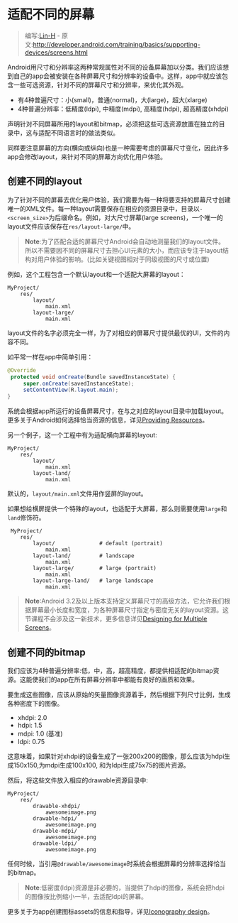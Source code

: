 # 适配不同的屏幕

> 编写:[Lin-H](http://github.com/Lin-H) - 原文:<http://developer.android.com/training/basics/supporting-devices/screens.html>

Android用尺寸和分辨率这两种常规属性对不同的设备屏幕加以分类。我们应该想到自己的app会被安装在各种屏幕尺寸和分辨率的设备中。这样，app中就应该包含一些可选资源，针对不同的屏幕尺寸和分辨率，来优化其外观。

- 有4种普遍尺寸：小(small)，普通(normal)，大(large)，超大(xlarge)
- 4种普遍分辨率：低精度(ldpi), 中精度(mdpi), 高精度(hdpi), 超高精度(xhdpi)

声明针对不同屏幕所用的layout和bitmap，必须把这些可选资源放置在独立的目录中，这与适配不同语言时的做法类似。

同样要注意屏幕的方向(横向或纵向)也是一种需要考虑的屏幕尺寸变化，因此许多app会修改layout，来针对不同的屏幕方向优化用户体验。

## 创建不同的layout

为了针对不同的屏幕去优化用户体验，我们需要为每一种将要支持的屏幕尺寸创建唯一的XML文件。每一种layout需要保存在相应的资源目录中，目录以`-<screen_size>`为后缀命名。例如，对大尺寸屏幕(large screens)，一个唯一的layout文件应该保存在`res/layout-large/`中。

> **Note**:为了匹配合适的屏幕尺寸Android会自动地测量我们的layout文件。所以不需要因不同的屏幕尺寸去担心UI元素的大小，而应该专注于layout结构对用户体验的影响。(比如关键视图相对于同级视图的尺寸或位置)

例如，这个工程包含一个默认layout和一个适配大屏幕的layout：

```
MyProject/
    res/
        layout/
            main.xml
        layout-large/
            main.xml
```

layout文件的名字必须完全一样，为了对相应的屏幕尺寸提供最优的UI，文件的内容不同。

如平常一样在app中简单引用：

```java
@Override
 protected void onCreate(Bundle savedInstanceState) {
     super.onCreate(savedInstanceState);
     setContentView(R.layout.main);
}
```

系统会根据app所运行的设备屏幕尺寸，在与之对应的layout目录中加载layout。更多关于Android如何选择恰当资源的信息，详见[Providing Resources](https://developer.android.com/guide/topics/resources/providing-resources.html#BestMatch)。

另一个例子，这一个工程中有为适配横向屏幕的layout:

```
MyProject/
    res/
        layout/
            main.xml
        layout-land/
            main.xml
```

默认的，`layout/main.xml`文件用作竖屏的layout。

如果想给横屏提供一个特殊的layout，也适配于大屏幕，那么则需要使用`large`和`land`修饰符。

```
 MyProject/
    res/
        layout/              # default (portrait)
            main.xml
        layout-land/         # landscape
            main.xml
        layout-large/        # large (portrait)
            main.xml
        layout-large-land/   # large landscape
            main.xml
```

> **Note**:Android 3.2及以上版本支持定义屏幕尺寸的高级方法，它允许我们根据屏幕最小长度和宽度，为各种屏幕尺寸指定与密度无关的layout资源。这节课程不会涉及这一新技术，更多信息详见[Designing for Multiple Screens](../../ui/multiscreen/index.html)。

## 创建不同的bitmap

我们应该为4种普遍分辨率:低，中，高，超高精度，都提供相适配的bitmap资源。这能使我们的app在所有屏幕分辨率中都能有良好的画质和效果。

要生成这些图像，应该从原始的矢量图像资源着手，然后根据下列尺寸比例，生成各种密度下的图像。

- xhdpi: 2.0
- hdpi:  1.5
- mdpi:  1.0 (基准)
- ldpi:  0.75

这意味着，如果针对xhdpi的设备生成了一张200x200的图像，那么应该为hdpi生成150x150,为mdpi生成100x100, 和为ldpi生成75x75的图片资源。

然后，将这些文件放入相应的drawable资源目录中:

```
MyProject/
    res/
        drawable-xhdpi/
            awesomeimage.png
        drawable-hdpi/
            awesomeimage.png
        drawable-mdpi/
            awesomeimage.png
        drawable-ldpi/
            awesomeimage.png
```

任何时候，当引用`@drawable/awesomeimage`时系统会根据屏幕的分辨率选择恰当的bitmap。

> **Note**:低密度(ldpi)资源是非必要的，当提供了hdpi的图像，系统会把hdpi的图像按比例缩小一半，去适配ldpi的屏幕。

更多关于为app创建图标assets的信息和指导，详见[Iconography design](https://developer.android.com/design/style/iconography.html)。
